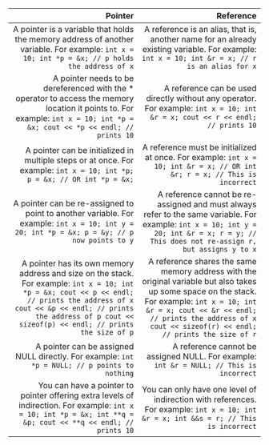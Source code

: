 | Pointer | Reference |
|---------:|-----------:|
| A pointer is a variable that holds the memory address of another variable. For example: `int x = 10; int *p = &x; // p holds the address of x` | A reference is an alias, that is, another name for an already existing variable. For example: `int x = 10; int &r = x; // r is an alias for x` |
| A pointer needs to be dereferenced with the * operator to access the memory location it points to. For example: `int x = 10; int *p = &x; cout << *p << endl; // prints 10` | A reference can be used directly without any operator. For example: `int x = 10; int &r = x; cout << r << endl; // prints 10` |
| A pointer can be initialized in multiple steps or at once. For example: `int x = 10; int *p; p = &x; // OR int *p = &x;` | A reference must be initialized at once. For example: `int x = 10; int &r = x; // OR int &r; r = x; // This is incorrect` |
| A pointer can be re-assigned to point to another variable. For example: `int x = 10; int y = 20; int *p = &x; p = &y; // p now points to y` | A reference cannot be re-assigned and must always refer to the same variable. For example: `int x = 10; int y = 20; int &r = x; r = y; // This does not re-assign r, but assigns y to x` |
| A pointer has its own memory address and size on the stack. For example: `int x = 10; int *p = &x; cout << p << endl; // prints the address of x cout << &p << endl; // prints the address of p cout << sizeof(p) << endl; // prints the size of p` | A reference shares the same memory address with the original variable but also takes up some space on the stack. For example: `int x = 10; int &r = x; cout << &r << endl; // prints the address of x cout << sizeof(r) << endl; // prints the size of r` |
| A pointer can be assigned NULL directly. For example: `int *p = NULL; // p points to nothing` | A reference cannot be assigned NULL. For example: `int &r = NULL; // This is incorrect` |
| You can have a pointer to pointer offering extra levels of indirection. For example: `int x = 10; int *p = &x; int **q = &p; cout << **q << endl; // prints 10` | You can only have one level of indirection with references. For example: `int x = 10; int &r = x; int &&s = r; // This is incorrect` |